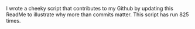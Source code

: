 I wrote a cheeky script that contributes to my Github by updating this ReadMe to illustrate why more than commits matter. This script has run 825 times.
